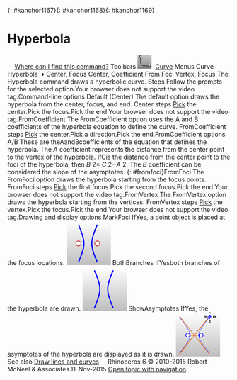 ---
---

{: #kanchor1167}{: #kanchor1168}{: #kanchor1169}
# Hyperbola
 [![images/transparent.gif](images/transparent.gif)Where can I find this command?](javascript:void(0);) Toolbars
![images/hyperbola.png](images/hyperbola.png) [Curve](curve-toolbar.html) 
Menus
Curve
Hyperbola![images/menuarrow.gif](images/menuarrow.gif)
Center, Focus
Center, Coefficient
From Foci
Vertex, Focus
The Hyperbola command draws a hyperbolic curve.
Steps
Follow the prompts for the selected option.Your browser does not support the video tag.Command-line options
Default (Center)
The default option draws the hyperbola from the center, focus, and end.
Center steps
 [Pick](pick-location.html) the center.Pick the focus.Pick the end.Your browser does not support the video tag.FromCoefficient
The FromCoefficient option uses the A and B coefficients of the hyperbola equation to define the curve.
FromCoefficient steps
 [Pick](pick-location.html) the center.Pick a direction.Pick the end.FromCoefficient options
A/B
These are theAandBcoefficients of the equation that defines the hyperbola. The *A* coefficient represents the distance from the center point to the vertex of the hyperbola. IfCis the distance from the center point to the foci of the hyperbola, then *B* 2= *C* 2- *A* 2. The *B* coefficient can be considered the slope of the asymptotes.
{: #fromfoci}FromFoci
The FromFoci option draws the hyperbola starting from the focus points.
FromFoci steps
 [Pick](pick-location.html) the first focus.Pick the second focus.Pick the end.Your browser does not support the video tag.FromVertex
The FromVertex option draws the hyperbola starting from the vertices.
FromVertex steps
 [Pick](pick-location.html) the vertex.Pick the focus.Pick the end.Your browser does not support the video tag.Drawing and display options
MarkFoci
IfYes, a point object is placed at the focus locations.
![images/hyperbolamarkfocus.png](images/hyperbolamarkfocus.png)
BothBranches
IfYesboth branches of the hyperbola are drawn.
![images/hyperbolabothbranchesyes.png](images/hyperbolabothbranchesyes.png)
ShowAsymptotes
IfYes, the asymptotes of the hyperbola are displayed as it is drawn.
![images/hyperbolashowasymptotes.png](images/hyperbolashowasymptotes.png)
See also
 [Draw lines and curves](sak-curve.html) 
&#160;
&#160;
Rhinoceros 6 © 2010-2015 Robert McNeel &amp; Associates.11-Nov-2015
 [Open topic with navigation](hyperbola.html) 

